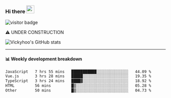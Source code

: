 ### Hi there <a href="https://www.gautamkrishnar.com/"><img src="https://media.giphy.com/media/hvRJCLFzcasrR4ia7z/giphy.gif" width="25px"></a>

![visitor badge](https://visitor-badge.glitch.me/badge?page_id=vickyhoo.vickyhoo&left_color=black&right_color=cornflowerblue)

⚠️ UNDER CONSTRUCTION

![Vickyhoo's GitHub stats](https://github-readme-stats.vercel.app/api?username=vickyhoo&theme=react&show_icons=true&count_private=true)

---

#### :bar_chart: Weekly development breakdown

<!--START_SECTION:waka-->

```txt
JavaScript   7 hrs 55 mins   ███████████░░░░░░░░░░░░░░   44.09 %
Vue.js       3 hrs 28 mins   █████░░░░░░░░░░░░░░░░░░░░   19.35 %
TypeScript   3 hrs 24 mins   ████▓░░░░░░░░░░░░░░░░░░░░   18.92 %
HTML         56 mins         █▒░░░░░░░░░░░░░░░░░░░░░░░   05.28 %
Other        50 mins         █▒░░░░░░░░░░░░░░░░░░░░░░░   04.73 %
```

<!--END_SECTION:waka-->


<!--
**vickyhoo/vickyhoo** is a ✨ _special_ ✨ repository because its `README.md` (this file) appears on your GitHub profile.

Here are some ideas to get you started:

- 🔭 I’m currently working on ...
- 🌱 I’m currently learning ...
- 👯 I’m looking to collaborate on ...
- 🤔 I’m looking for help with ...
- 💬 Ask me about ...
- 📫 How to reach me: ...
- 😄 Pronouns: ...
- ⚡ Fun fact: ...
-->
